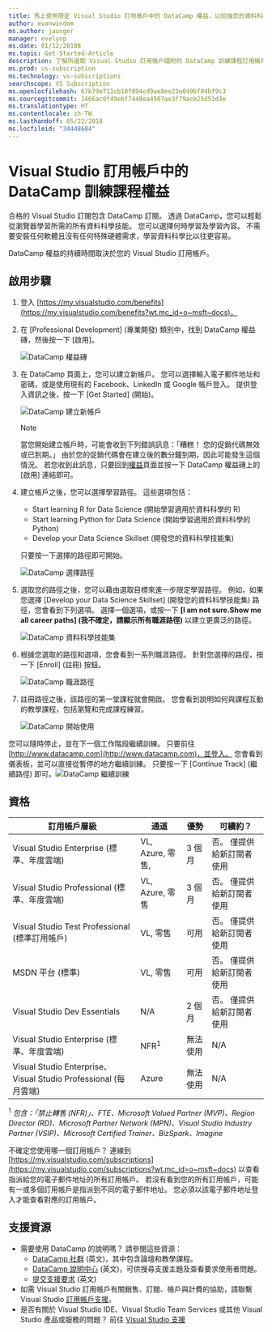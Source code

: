 ```yaml
---
title: 馬上使用限定 Visual Studio 訂用帳戶中的 DataCamp 權益，以加強您的資料科學技巧。 | Microsoft Docs
author: evanwindom
ms.author: jaunger
manager: evelynp
ms.date: 01/12/20108
ms.topic: Get-Started-Article
description: 了解所選取 Visual Studio 訂用帳戶隨附的 DataCamp 訓練課程訂用帳戶。
ms.prod: vs-subscription
ms.technology: vs-subscriptions
searchscope: VS Subscription
ms.openlocfilehash: 67b79e711cb18f894cd9ae8ee23e049bf84bf9c3
ms.sourcegitcommit: 1466ac0f49ebf7448ea4507ae3f79acb25d51d3e
ms.translationtype: HT
ms.contentlocale: zh-TW
ms.lasthandoff: 05/22/2018
ms.locfileid: "34448684"
---
```

# <a name="the-datacamp-training-benefit-in-visual-studio-subscriptions"></a>Visual Studio 訂用帳戶中的 DataCamp 訓練課程權益

合格的 Visual Studio 訂閱包含 DataCamp 訂閱。  透過 DataCamp，您可以輕鬆從瀏覽器學習所需的所有資料科學技能。 您可以選擇何時學習及學習內容。 不需要安裝任何軟體且沒有任何特殊硬體需求，學習資料科學比以往更容易。

DataCamp 權益的持續時間取決於您的 Visual Studio 訂用帳戶。

## <a name="activation-steps"></a>啟用步驟  

1. 登入 [https://my.visualstudio.com/benefits](https://my.visualstudio.com/benefits?wt.mc_id=o~msft~docs)。

2. 在 [Professional Development] (專業開發) 類別中，找到 DataCamp 權益磚，然後按一下 [啟用]。

    ![DataCamp 權益磚](_img\vs-datacamp\vs-datacamp-tile-2.png)

3. 在 DataCamp 頁面上，您可以建立新帳戶。  您可以選擇輸入電子郵件地址和密碼，或是使用現有的 Facebook、LinkedIn 或 Google 帳戶登入。  提供登入資訊之後，按一下 [Get Started] (開始)。

    ![DataCamp 建立新帳戶](_img\vs-datacamp\vs-datacamp-create-account.png)

    > [!NOTE]
    > 當您開始建立帳戶時，可能會收到下列錯誤訊息：「糟糕！  您的促銷代碼無效或已到期。」  由於您的促銷代碼會在建立後的數分鐘到期，因此可能發生這個情況。  若您收到此訊息，只要回到[權益](https://my.visualstudio.com/benefits)頁面並按一下 DataCamp 權益磚上的 [啟用] 連結即可。  

4. 建立帳戶之後，您可以選擇學習路徑。  這些選項包括：
    - Start learning R for Data Science (開始學習適用於資料科學的 R)
    - Start learning Python for Data Science (開始學習適用於資料科學的 Python)
    - Develop your Data Science Skillset (開發您的資料科學技能集)

    只要按一下選擇的路徑即可開始。   

     ![DataCamp 選擇路徑](_img\vs-datacamp\vs-datacamp-choose-path.png)

5. 選取您的路徑之後，您可以藉由選取目標來進一步限定學習路徑。  例如，如果您選擇 [Develop your Data Science Skillset] (開發您的資料科學技能集) 路徑，您會看到下列選項。 選擇一個選項，或按一下 **[I am not sure.Show me all career paths] (我不確定，請顯示所有職涯路徑)** 以建立更廣泛的路徑。 

    ![DataCamp 資料科學技能集](_img\vs-datacamp\vs-datacamp-datascience.png)


6. 根據您選取的路徑和選項，您會看到一系列職涯路徑。  針對您選擇的路徑，按一下 [Enroll] (註冊) 按鈕。 

    ![DataCamp 職涯路徑](_img\vs-datacamp\vs-datacamp-all-tracks.png)

7. 註冊路徑之後，該路徑的第一堂課程就會開啟。  您會看到說明如何與課程互動的教學課程，包括瀏覽和完成課程練習。  

    ![DataCamp 開始使用](_img\vs-datacamp\vs-datacamp-getting-started.png)

您可以隨時停止，並在下一個工作階段繼續訓練。  只要前往 [http://www.datacamp.com](http://www.datacamp.com)，並登入。  您會看到儀表板，並可以直接從暫停的地方繼續訓練。 只要按一下 [Continue Track] (繼續路徑) 即可。![DataCamp 繼續訓練](_img\vs-datacamp\vs-datacamp-continue-training.png)

## <a name="eligibility"></a>資格

| 訂用帳戶層級                                                 |     通道                                            | 優勢                                                          | 可續約？    |
|--------------------------------------------------------------------|---------------------------------------------------------|------------------------------------------------------------------|---------------|
| Visual Studio Enterprise (標準、年度雲端)   | VL, Azure, 零售, | 3 個月       |  否。  僅提供給新訂閱者使用          |
| Visual Studio Professional (標準、年度雲端) | VL, Azure, 零售                                       | 3 個月                                                            |  否。  僅提供給新訂閱者使用           |
| Visual Studio Test Professional (標準訂用帳戶)                         | VL, 零售                                              | 可用                                             |  否。  僅提供給新訂閱者使用           |
| MSDN 平台 (標準)                                          | VL, 零售                                              | 可用                                              |  否。  僅提供給新訂閱者使用           |
| Visual Studio Dev Essentials | N/A  | 2 個月 | 否。 僅提供給新訂閱者使用 |
| Visual Studio Enterprise (標準、年度雲端)  | NFR<sup>1</sup> |無法使用  | N/A |
| Visual Studio Enterprise、Visual Studio Professional (每月雲端) | Azure | 無法使用 | N/A |



<sup>1</sup>  *包含：「禁止轉售 (NFR)」、FTE、Microsoft Valued Partner (MVP)、Region Director (RD)、Microsoft Partner Network (MPN)、Visual Studio Industry Partner (VSIP)、Microsoft Certified Trainer、BizSpark、Imagine*


不確定您使用哪一個訂用帳戶？  連線到 [https://my.visualstudio.com/subscriptions](https://my.visualstudio.com/subscriptions?wt.mc_id=o~msft~docs) 以查看指派給您的電子郵件地址的所有訂用帳戶。 若沒有看到您的所有訂用帳戶，可能有一或多個訂用帳戶是指派到不同的電子郵件地址。  您必須以該電子郵件地址登入才能查看對應的訂用帳戶。 


## <a name="support-resources"></a>支援資源
-  需要使用 DataCamp 的說明嗎？  請參閱這些資源：
    - [DataCamp 社群](https://www.datacamp.com/community/tutorials) \(英文\)，其中包含論壇和教學課程。
    - [DataCamp 說明中心](https://support.datacamp.com/hc) \(英文\)，可供搜尋支援主題及查看要求使用者問題。  
    - [提交支援要求](https://support.datacamp.com/hc/requests/new) \(英文\)
-  如需 Visual Studio 訂用帳戶有關銷售、訂閱、帳戶與計費的協助，請聯繫 Visual Studio [訂用帳戶支援](https://www.visualstudio.com/subscriptions/support/)。
-  是否有關於 Visual Studio IDE、Visual Studio Team Services 或其他 Visual Studio 產品或服務的問題？  前往 [Visual Studio 支援](https://www.visualstudio.com/support/) 